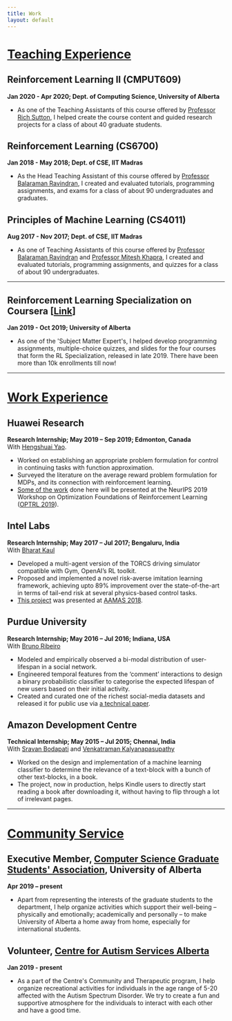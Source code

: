 ```yaml
---
title: Work
layout: default
---
```


# [Teaching Experience](#teachingExperience)

## Reinforcement Learning II (CMPUT609)
**Jan 2020 - Apr 2020; Dept. of Computing Science, University of Alberta**
- As one of the Teaching Assistants of this course offered by [Professor Rich Sutton](http://www.incompleteideas.net/), I helped create the course content and guided research projects for a class of about 40 graduate students.


## Reinforcement Learning (CS6700)
**Jan 2018 - May 2018; Dept. of CSE, IIT Madras**

- As the Head Teaching Assistant of this course offered by [Professor Balaraman Ravindran](www.cse.iitm.ac.in/~ravi), I created and evaluated tutorials, programming assignments, and exams for a class of about 90 undergraduates and graduates.


## Principles of Machine Learning (CS4011)
**Aug 2017 - Nov 2017; Dept. of CSE, IIT Madras**

- As one of Teaching Assistants of this course offered by [Professor Balaraman Ravindran](www.cse.iitm.ac.in/~ravi) and [Professor Mitesh Khapra](https://www.cse.iitm.ac.in/~miteshk), I created and evaluated tutorials, programming assignments, and quizzes for a class of about 90 undergraduates.


***

## Reinforcement Learning Specialization on Coursera [[Link](https://www.coursera.org/specializations/reinforcement-learning)]
**Jan 2019 - Oct 2019; University of Alberta**
- As one of the 'Subject Matter Expert's, I helped develop programming assignments, multiple-choice quizzes, and slides for the four courses that form the RL Specialization, released in late 2019. There have been more than 10k enrollments till now!

***


# [Work Experience](#workExperience)

## Huawei Research
**Research Internship; May 2019 – Sep 2019; Edmonton, Canada** <br>
With [Hengshuai Yao](https://hengshuaiyao.github.io/).

- Worked on establishing an appropriate problem formulation for control in continuing tasks with function approximation.
- Surveyed the literature on the average reward problem formulation for MDPs, and its connection with reinforcement learning.
- [Some of the work](https://arxiv.org/abs/1910.02140) done here will be presented at the NeurIPS 2019 Workshop on Optimization Foundations of Reinforcement Learning ([OPTRL 2019](https://optrl2019.github.io/)).

## Intel Labs
**Research Internship; May 2017 – Jul 2017; Bengaluru, India** <br>
With [Bharat Kaul](https://www.linkedin.com/in/bharatkaul/)

- Developed a multi-agent version of the TORCS driving simulator compatible with Gym, OpenAI’s RL toolkit.
- Proposed and implemented a novel risk-averse imitation learning framework, achieving upto 89% improvement over the state-of-the-art in terms of tail-end risk at several physics-based control tasks.
-  [This project](https://arxiv.org/abs/1707.06658) was presented at [AAMAS 2018](http://celweb.vuse.vanderbilt.edu/aamas18/).
<!---
[**NIPS 2017 Deep Reinforcement Learning Symposium**](https://sites.google.com/view/deeprl-symposium-nips2017).
-->

## Purdue University
**Research Internship; May 2016 – Jul 2016; Indiana, USA** <br>
With [Bruno Ribeiro](https://www.cs.purdue.edu/homes/ribeirob/)

- Modeled and empirically observed a bi-modal distribution of user-lifespan in a social network.
- Engineered temporal features from the ‘comment’ interactions to design a binary probabilistic classifier to categorise the expected lifespan of new users based on their initial activity.
- Created and curated one of the richest social-media datasets and released it for public use via [a technical paper](https://arxiv.org/abs/1703.03401).

## Amazon Development Centre
**Technical Internship; May 2015 – Jul 2015; Chennai, India** <br>
With [Sravan Bodapati](https://www.linkedin.com/in/justsravan/) and [Venkatraman Kalyanapasupathy](https://www.linkedin.com/in/venkatraman-kalyanapasupathy-b19201/)

- Worked on the design and implementation of a machine learning classifier to determine the relevance of a text-block with a bunch of other text-blocks, in a book.
- The project, now in production, helps Kindle users to directly start reading a book after downloading it, without having to flip through a lot of irrelevant pages.


***


# [Community Service](#communityService)


## Executive Member, [Computer Science Graduate Students' Association](https://sites.google.com/ualberta.ca/csgsa/), University of Alberta
**Apr 2019 – present**

- Apart from representing the interests of the graduate students to the department, I help organize activities which support their well-being – physically and emotionally; academically and personally – to make University of Alberta a home away from home, especially for international students.


## Volunteer, [Centre for Autism Services Alberta](https://centreforautism.ab.ca/)
**Jan 2019 - present**

- As a part of the Centre's Community and Therapeutic program, I help organize recreational activities for individuals in the age range of 5-20 affected with the Autism Spectrum Disorder. We try to create a fun and supportive atmosphere for the individuals to interact with each other and have a good time.
